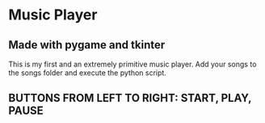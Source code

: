 # Music Player
## Made with pygame and tkinter

This is my first and an extremely primitive music player. Add your songs to the songs folder and execute the python script.

## BUTTONS FROM LEFT TO RIGHT: START, PLAY, PAUSE

